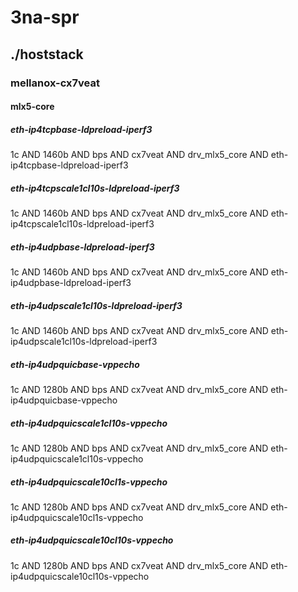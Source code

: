 # 3na-spr
## ./hoststack
### mellanox-cx7veat
#### mlx5-core
##### eth-ip4tcpbase-ldpreload-iperf3
1c AND 1460b AND bps AND cx7veat AND drv_mlx5_core AND eth-ip4tcpbase-ldpreload-iperf3
##### eth-ip4tcpscale1cl10s-ldpreload-iperf3
1c AND 1460b AND bps AND cx7veat AND drv_mlx5_core AND eth-ip4tcpscale1cl10s-ldpreload-iperf3
##### eth-ip4udpbase-ldpreload-iperf3
1c AND 1460b AND bps AND cx7veat AND drv_mlx5_core AND eth-ip4udpbase-ldpreload-iperf3
##### eth-ip4udpscale1cl10s-ldpreload-iperf3
1c AND 1460b AND bps AND cx7veat AND drv_mlx5_core AND eth-ip4udpscale1cl10s-ldpreload-iperf3
##### eth-ip4udpquicbase-vppecho
1c AND 1280b AND bps AND cx7veat AND drv_mlx5_core AND eth-ip4udpquicbase-vppecho
##### eth-ip4udpquicscale1cl10s-vppecho
1c AND 1280b AND bps AND cx7veat AND drv_mlx5_core AND eth-ip4udpquicscale1cl10s-vppecho
##### eth-ip4udpquicscale10cl1s-vppecho
1c AND 1280b AND bps AND cx7veat AND drv_mlx5_core AND eth-ip4udpquicscale10cl1s-vppecho
##### eth-ip4udpquicscale10cl10s-vppecho
1c AND 1280b AND bps AND cx7veat AND drv_mlx5_core AND eth-ip4udpquicscale10cl10s-vppecho